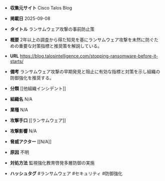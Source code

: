 - **収集元サイト**
Cisco Talos Blog

- **掲載日**
2025-09-08

- **タイトル**
ランサムウェア攻撃の事前防止策

- **概要**
2年以上の調査から得た知見を基にランサムウェア攻撃を未然に防ぐための重要な対策指標と推奨策を解説している。

- **URL**
https://blog.talosintelligence.com/stopping-ransomware-before-it-starts/

- **備考**
ランサムウェア攻撃の早期発見と阻止に有効な指標と対策を示し組織の防御強化を推奨する。

- **分類**
[[他組織インシデント]]

- **組織名**
N/A

- **業種**
N/A

- **攻撃手口**
[[ランサムウェア]]

- **攻撃影響**
N/A

- **脅威アクター**
[[N/A]]

- **原因**
不明

- **対処方法**
監視強化教育啓発多層防御の実施

- **ハッシュタグ**
#ランサムウェア #セキュリティ #防御強化
